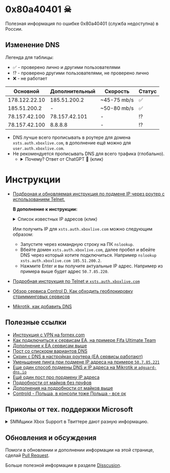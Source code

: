 # 0x80a40401 ☠
Полезная информация по ошибке 0x80a40401 (служба недоступна) в России.

## Изменение DNS

Легенда для таблицы:
- ✅ - проверено лично и другими пользователями
- ⁉ - проверено другими пользователями, не проверено лично
- ❌ - не работает

Основной|Дополнительный|Скорость|Статус
---|---|---|---
178.122.22.10|185.51.200.2|~45-75 mb/s|✅
185.51.200.2|-|~50-80 mb/s|✅
78.157.42.100 |78.157.42.101|-|⁉
78.157.42.100|8.8.8.8|-|⁉

- DNS лучше всего прописывать в роутере для домена `xsts.auth.xboxlive.com`, в дополнение ещё можно для `user.auth.xboxlive.com`.
- Не рекомендуется прописывать DNS для всего трафика (глобально). 
  - <details>
    <summary>Почему? Ответ от ChatGPT 🤖 (клик)</summary>

    Если вы пропишете один и тот же DNS-сервер для всех подключений на своем компьютере или сети, это может привести к следующим проблемам:

    - Неэффективное использование ресурсов: если все запросы на DNS будут направляться на один DNS-сервер, это может вызвать перегрузку и недостаток ресурсов этого сервера, что может замедлить работу вашей сети.

    - Ограниченная защита от атак: если вы используете только один DNS-сервер, то ваша сеть становится уязвимой к атакам на DNS-серверы. Если DNS-сервер, на который вы полагаетесь, будет атакован или скомпрометирован, то вся ваша сеть может стать уязвимой к атакам и краже данных.

    - Ограничение доступа к контенту: некоторые сайты могут блокироваться на уровне DNS. Если вы используете только один DNS-сервер, то может быть заблокирован доступ к тем сайтам, которые заблокированы на уровне DNS-сервера.

    - Ограниченная гибкость: использование только одного DNS-сервера может ограничить ваши возможности в настройке и управлении сетью, в том числе ограничить возможности настройки фильтров контента, защиты от вредоносного ПО и улучшения производительности сети.

    В целом, использование только одного DNS-сервера для всех подключений на вашей сети не является безопасным и может ограничить гибкость и производительность вашей сети. Рекомендуется использовать несколько DNS-серверов для обеспечения более надежной и гибкой работы сети.

    </details>

# Инструкции

- [Подброная и обновляемая инструкция по подмене IP через роутер с использованием Telnet.](https://2ds.ru/posts/xbox-live-80a40401a/)

  **В дополнение к инструкции:** 

  <details>
  <summary>Список известных IP адресов (клик)</summary>
  
  > **Note**
  > [Адреса использовать на свой страх и риск — что это за адреса и куда уходит запрос до конца не ясно.](https://habr.com/ru/news/733476/#comment_25524098)
  
  - `50.7.87.82`
  - `50.7.87.83`
  - `50.7.87.84`
  - `50.7.87.85`
  - `50.7.87.86`
  - `50.7.85.218`
  - `50.7.85.219`
  - `50.7.85.220`
  - `50.7.85.221`
  - `50.7.85.222`
  </details>
  
  Или получить IP для `xsts.auth.xboxlive.com` можно следующим образом:
  - Запустите через командную строку на ПК `nslookup`.
  - Вбейте домен `xsts.auth.xboxlive.com`, далее пробел и вбейте DNS через который хотите подключиться. Например `nslookup xsts.auth.xboxlive.com 185.51.200.2`.
  - Нажмите Enter и вы получите актуальные IP адрес. Например из примера выше будет адрес `50.7.85.220`.

- [Подробная инструкция по Telnet и `xsts.auth.xboxlive.com`](https://4pda.to/forum/index.php?showtopic=996985&st=30820#entry122634980)

- [Обзор сервиса Control D. Как обходить геоблокировку стримминговых сервисов](https://dtf.ru/u/67084-podpiska/1583518-obzor-servisa-control-d-kak-obhodit-geoblokirovku-strimmingovyh-servisov)

- [Mikrotik, как добавить DNS](https://4pda.to/forum/index.php?showtopic=996985&st=30800#entry122634526)
## Полезные ссылки

- [Инструкция с VPN на fornex.com](https://4pda.to/forum/index.php?showtopic=996985&st=30880#entry122637403)
- [Как подключиться к сервисам ЕА, на примере Fifa Ultimate Team](https://4pda.to/forum/index.php?showtopic=996985&st=30860#entry122636246)
- [Дополнение к ЕА сервисам выше](https://4pda.to/forum/index.php?showtopic=996985&st=30860#entry122636299)
- [Пост со спискорм вариантов DNS](https://4pda.to/forum/index.php?showtopic=996985&st=30680#entry122631115)
- [Скрин с DNS в настройках роутера (EA сервисы работают)](https://4pda.to/forum/index.php?showtopic=996985&st=30900#entry122637969)
- [Уменьшение пинга при подмене IP адреса на примере `50.7.85.221`](https://4pda.to/forum/index.php?showtopic=996985&st=30820#entry122634976)
- [Еще один способ подмены DNS и IP адреса на Mikrotik и `adguard-dns.io`](https://4pda.to/forum/index.php?showtopic=996985&st=30600#entry122626683)
- [Ещё один пост про пордмену IP адреса](https://4pda.to/forum/index.php?showtopic=996985&st=30660#entry122628671)
- [Подробности от майков без пруфов](https://4pda.to/forum/index.php?showtopic=996985&st=30820#entry122635306)
- [Дополнения на подробности от майков выше](https://4pda.to/forum/index.php?showtopic=996985&st=30820#entry122635428)
- [Controld - Польша, в консоли тоже Польша - все ок](https://4pda.to/forum/index.php?showtopic=996985&st=30960#entry122640212)

## Приколы от тех. поддержки Microsoft

<details>
  <summary>SMMщики Xbox Support в Твиттере дают разную информацию.</summary>
  <img src="https://user-images.githubusercontent.com/19103498/236703763-24ca4584-bf60-402d-9ab2-12e007ff86ed.PNG" alt="Alt text" title="Optional title">
</details>

## Обновления и обсуждения

Помоги в обновлении и дополнении информации на этой странице, сделай [Pull Request](https://github.com/chipslays/0x80a40401/pulls).

Больше полезной информации в разделе [Disscusion](https://github.com/chipslays/0x80a40401/discussions).




